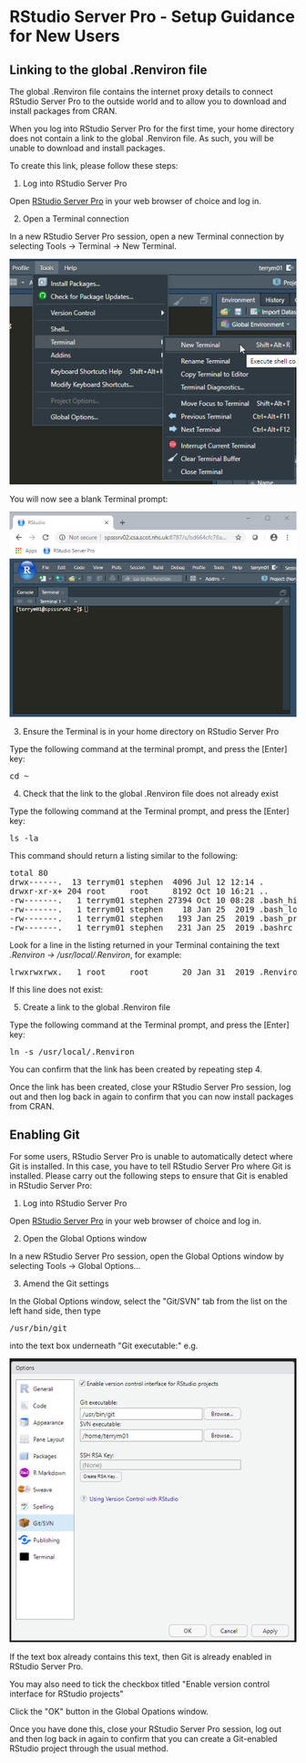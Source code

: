 # RStudio Server Pro - Setup Guidance for New Users

## Linking to the global .Renviron file

The global .Renviron file contains the internet proxy details to connect RStudio Server Pro to the outside world and to allow you to download and install packages from CRAN.

When you log into RStudio Server Pro for the first time, your home directory does not contain a link to the global .Renviron file.  As such, you will be unable to download and install packages.

To create this link, please follow these steps:

1. Log into RStudio Server Pro

Open [RStudio Server Pro](https://rstudio.nhsnss.scot.nhs.uk) in your web browser of choice and log in.

2. Open a Terminal connection

In a new RStudio Server Pro session, open a new Terminal connection by selecting Tools &rarr; Terminal &rarr; New Terminal.

![Menu selection to open a new terminal in RStudio Server Pro](https://raw.githubusercontent.com/Health-SocialCare-Scotland/Images/master/dotRenviron-New-Terminal.png)

You will now see a blank Terminal prompt:

![Blank terminal prompt in RStudio Server Pro](https://raw.githubusercontent.com/Health-SocialCare-Scotland/Images/master/dotRenviron-Blank-Terminal.png)

3. Ensure the Terminal is in your home directory on RStudio Server Pro

Type the following command at the terminal prompt, and press the [Enter] key:

<pre>cd ~</pre>

4. Check that the link to the global .Renviron file does not already exist

Type the following command at the Terminal prompt, and press the [Enter] key:

<pre>ls -la</pre>

This command should return a listing similar to the following:

<pre>total 80
drwx------.  13 terrym01 stephen  4096 Jul 12 12:14 .
drwxr-xr-x+ 204 root     root     8192 Oct 10 16:21 ..
-rw-------.   1 terrym01 stephen 27394 Oct 10 08:28 .bash_history
-rw-------.   1 terrym01 stephen    18 Jan 25  2019 .bash_logout
-rw-------.   1 terrym01 stephen   193 Jan 25  2019 .bash_profile
-rw-------.   1 terrym01 stephen   231 Jan 25  2019 .bashrc
</pre>

Look for a line in the listing returned in your Terminal containing the text *.Renviron -> /usr/local/.Renviron*, for example:

<pre>lrwxrwxrwx.   1 root     root       20 Jan 31  2019 .Renviron -> /usr/local/.Renviron</pre>

If this line does not exist:

5. Create a link to the global .Renviron file

Type the following command at the Terminal prompt, and press the [Enter] key:

<pre>ln -s /usr/local/.Renviron</pre>

You can confirm that the link has been created by repeating step 4.

Once the link has been created, close your RStudio Server Pro session, log out and then log back in again to confirm that you can now install packages from CRAN.

## Enabling Git

For some users, RStudio Server Pro is unable to automatically detect where Git is installed.  In this case, you have to tell RStudio Server Pro where Git is installed.  Please carry out the following steps to ensure that Git is enabled in RStudio Server Pro:

1. Log into RStudio Server Pro

Open [RStudio Server Pro](http://spsssrv02.csa.scot.nhs.uk:8787) in your web browser of choice and log in.

2. Open the Global Options window

In a new RStudio Server Pro session, open the Global Options window by selecting Tools &rarr; Global Options...

3. Amend the Git settings

In the Global Options window, select the "Git/SVN" tab from the list on the left hand side, then type

<pre>/usr/bin/git</pre>

into the text box underneath "Git executable:" e.g.

![RStudio Server Pro Global Options window with path to the Git executable](https://raw.githubusercontent.com/Health-SocialCare-Scotland/Images/master/RStudio-Server-Pro-Global-Options-Git.png)

If the text box already contains this text, then Git is already enabled in RStudio Server Pro.

You may also need to tick the checkbox titled "Enable version control interface for RStudio projects"

Click the "OK" button in the Global Opations window.

Once you have done this, close your RStudio Server Pro session, log out and then log back in again to confirm that you can create a Git-enabled RStudio project through the usual method.
